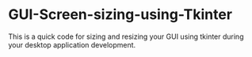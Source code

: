 # GUI-Screen-sizing-using-Tkinter
This is a quick code for sizing and resizing your GUI using tkinter during your desktop application development.
